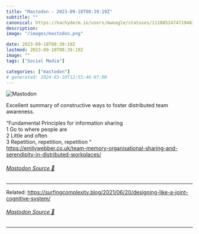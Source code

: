 ```yaml
---
title: "Mastodon - 2023-09-18T08:39:19Z"
subtitle: ""
canonical: https://hachyderm.io/users/mweagle/statuses/111085247471948369
description:
image: "/images/mastodon.png"

date: 2023-09-18T08:39:19Z
lastmod: 2023-09-18T08:39:19Z
image: ""
tags: ["Social Media"]

categories: ["mastodon"]
# generated: 2024-03-10T12:55:46-07:00
---
```

![Mastodon](/images/mastodon.png)

<p>Excellent summary of constructive ways to foster distributed team awareness. </p><p>“Fundamental Principles for information sharing<br />	1	Go to where people are<br />	2	Little and often<br />	3	Repetition, repetition, repetition “<br /><a href="https://emilywebber.co.uk/team-memory-organisational-sharing-and-serendipity-in-distributed-workplaces/" target="_blank" rel="nofollow noopener noreferrer" translate="no"><span class="invisible">https://</span><span class="ellipsis">emilywebber.co.uk/team-memory-</span><span class="invisible">organisational-sharing-and-serendipity-in-distributed-workplaces/</span></a></p>


###### [Mastodon Source 🐘](https://hachyderm.io/@mweagle/111085247471948369)

___

<p>Related: <a href="https://surfingcomplexity.blog/2021/06/20/designing-like-a-joint-cognitive-system/" target="_blank" rel="nofollow noopener noreferrer" translate="no"><span class="invisible">https://</span><span class="ellipsis">surfingcomplexity.blog/2021/06</span><span class="invisible">/20/designing-like-a-joint-cognitive-system/</span></a></p>


###### [Mastodon Source 🐘](https://hachyderm.io/@mweagle/111085250546189654)

___
